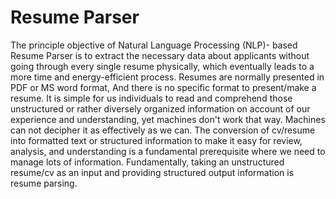 # Resume Parser
The principle objective of Natural Language Processing (NLP)- based Resume Parser is 
to extract the necessary data about applicants without going through every single
resume physically, which eventually leads to a more time and energy-efficient process.
Resumes are normally presented in PDF or MS word format, And there is no specific format to
present/make a resume.
It is simple for us individuals to read and comprehend those unstructured or rather diversely
organized information on account of our experience and understanding, yet machines don't work that
way. Machines can not decipher it as effectively as we can.
The conversion of cv/resume into formatted text or structured information to make it easy for review,
analysis, and understanding is a fundamental prerequisite where we need to manage lots of
information. Fundamentally, taking an unstructured resume/cv as an input and providing structured
output information is resume parsing.
